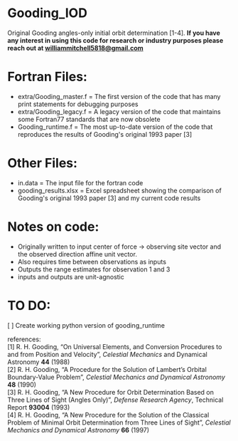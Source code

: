 # Gooding_IOD
Original Gooding angles-only initial orbit determination [1-4].
**If you have any interest in using this code for research or industry purposes please reach out at williammitchell5818@gmail.com**

# Fortran Files:
- extra/Gooding_master.f = The first version of the code that has many print statements for debugging purposes
- extra/Gooding_legacy.f =  A legacy version of the code that maintains some Fortran77 standards that are now obsolete
- Gooding_runtime.f = The most up-to-date version of the code that reproduces the results of Gooding's original 1993 paper [3]

# Other Files:
- in.data = The input file for the fortran code
- gooding_results.xlsx = Excel spreadsheet showing the comparison of Gooding's original 1993 paper [3] and my current code results

# Notes on code:
- Originally written to input center of force -> observing site vector and the observed direction affine unit vector.
- Also requires time between observations as inputs
- Outputs the range estimates for observation 1 and 3
- inputs and outputs are unit-agnostic


# TO DO:
[ ] Create working python version of gooding_runtime

references:<br>
[1] R. H. Gooding, “On Universal Elements, and Conversion Procedures to and from Position and Velocity”, _Celestial Mechanics_ and Dynamical Astronomy **44** (1988)<br>
[2] R. H. Gooding, “A Procedure for the Solution of Lambert’s Orbital Boundary-Value Problem”, _Celestial Mechanics and Dynamical Astronomy_ **48** (1990)<br>
[3] R. H. Gooding, “A New Procedure for Orbit Determination Based on Three Lines of Sight (Angles Only)”, _Defense Research Agency_, Technical Report **93004** (1993)<br>
[4] R. H. Gooding, “A New Procedure for the Solution of the Classical Problem of Minimal Orbit Determination from Three Lines of Sight”, _Celestial Mechanics and Dynamical Astronomy_ **66** (1997)<br>
